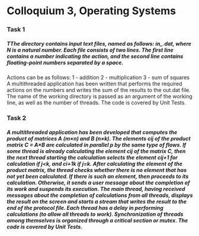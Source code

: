 # Colloquium 3, Operating Systems
### Task 1
##### TThe directory contains input text files, named as follows: in_<N>.dat, where N is a natural number. Each file consists of two lines. The first line contains a number indicating the action, and the second line contains floating-point numbers separated by a space.
Actions can be as follows:
1 - addition
2 - multiplication
3 - sum of squares
A multithreaded application has been written that performs the required actions on the numbers and writes the sum of the results to the out.dat file. The name of the working directory is passed as an argument of the working line, as well as the number of threads. The code is covered by Unit Tests.

### Task 2
##### A multithreaded application has been developed that computes the product of matrices A (m×n) and B (n×k). The elements cij of the product matrix C = A×B are calculated in parallel p by the same type of flows. If some thread is already calculating the element cij of the matrix C, then the next thread starting the calculation selects the element cij+1 for calculation if j<k, and ci+1k if j=k. After calculating the element of the product matrix, the thread checks whether there is no element that has not yet been calculated. If there is such an element, then proceeds to its calculation. Otherwise, it sends a user message about the completion of its work and suspends its execution. The main thread, having received messages about the completion of calculations from all threads, displays the result on the screen and starts a stream that writes the result to the end of the protocol file. Each thread has a delay in performing calculations (to allow all threads to work). Synchronization of threads among themselves is organized through a critical section or mutex. The code is covered by Unit Tests.